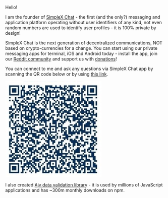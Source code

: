 Hello!

I am the founder of [SimpleX Chat](https://github.com/simplex-chat/simplex-chat#readme) - the first (and the only?) messaging and application platform operating without user identifiers of any kind, not even random numbers are used to identify user profiles - it is 100% private by design!

SimpleX Chat is the next generation of decentralized communications, NOT based on crypto-currencies for a change. You can start using our private messaging apps for terminal, iOS and Android today - install the app, join our [Reddit community](https://www.reddit.com/r/SimpleXChat/) and support us with [donations](https://github.com/sponsors/simplex-chat)!

You can connect to me and ask any questions via SimpleX Chat app by scanning the QR code below or by using [this link](https://simplex.chat/contact#/?smp=smp://nxc7HnrnM8dOKgkMp008ub_9o9LXJlxlMrMpR-mfMQw=@smp3.simplex.im/-nXTuuQe8jEennlR%23&e2e=rsa:MIIBoTANBgkqhkiG9w0BAQEFAAOCAY4AMIIBiQKCAQEA0lzByTOgtSCdC2if8hebe32xg3yoW4tc77bRL_S6BawiCjnMHOlri529cbbeRRTPBDdD61N3lPISEXsaMGIBw5rr9tgfbTpB3BnDtfIS_PcaHzdXlhn2WxBozZ8AQcbKx1K_f0cnVd6bZ6BsEPUHmuPinj7B0txKmWvgqWijMsU2wEO8RH0E3F_n84J7_at_MTKOViMuIEm2Xu5WuvIHLMZVjqhRpYhLKeWaUbg3jXLw98FOJ6GO4GDsSzaQi6wQuvtJ1I7ztneS7bTcdv-8-zmSYoECUC-cO0V-egiqTUbxI-bYQ15Gsr2j4S5WzYTxtA9x52ehPKjJqGg1miZ2DwKBgQCGmKriEIablxLvtOWksAk0cHEzQ-aXX0DRTFXsXnvge8d-cAwucTmGczfWIGKtfEJgQ5d4qiF9F60R5cnR63nSyyP_kvXNfcAnhidaGnqNsBM5GqmEh5lNR8rly1N5zHd7-hpbixWVUlAAsZdIC1MQ9Du62Qn-WqQyZXSdza4J2w==).

![Connect to me via SimpleX Chat](./simplex.jpg)

I also created [Ajv data validation library](https://github.com/ajv-validator/ajv#readme) - it is used by millions of JavaScript applications and has ~300m monthly downloads on npm.
